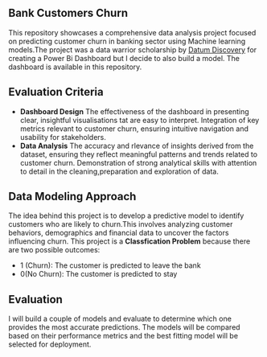 
## Bank Customers Churn
This repository showcases a comprehensive data analysis project focused on predicting customer churn in banking sector using Machine learning models.The project was a data warrior scholarship by [Datum Discovery](https://courses.datumdiscovery.com/s/store) for creating a Power Bi Dashboard but I decide to also build a model. The dashboard is available in this repository.
## Evaluation Criteria
* **Dashboard Design** 
The effectiveness of the dashboard in presenting clear, insightful visualisations tat are easy to interpret.
Integration of key metrics relevant to customer churn, ensuring intuitive navigation and usability for stakeholders.
* **Data Analysis** 
The accuracy and rlevance of insights derived from the dataset, ensuring they reflect meaningful patterns and trends related to customer churn.
Demonstration of strong analytical skills with attention to detail in the cleaning,preparation and exploration of data.
## Data Modeling Approach 
The idea behind this project is to develop a predictive model to identify customers who are likely to churn.This involves analyzing customer behaviors, demographics and financial data to uncover the factors influencing churn.
This project is a **Classfication Problem** because there are two possible outcomes:
* 1 (Churn): The customer is predicted to leave the bank
* 0(No Churn): The customer is predicted to stay
## Evaluation
I will build a couple of models and evaluate to determine which one provides the most accurate predictions. The models will be compared based on their performance metrics and the best fitting model will be selected for deployment.
